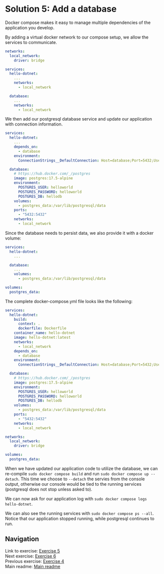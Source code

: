 # Solution 5: Add a database

Docker compose makes it easy to manage multiple dependencies of the application you develop.

By adding a virtual docker network to our compose setup, we allow the services to communicate.

```yaml
networks:
  local_network:
    driver: bridge

services:
  hello-dotnet:
    ...
    networks:
      - local_network

  database:
    ...
    networks:
      - local_network
```

We then add our postgresql database service and update our application with connection information.

```yaml
services:
  hello-dotnet:
    ...
    depends_on:
      - database
    environment:
      ConnectionStrings__DefaultConnection: Host=database;Port=5432;Username=helloworld;Password=helloworld;Database=hellodb

  database:
    # https://hub.docker.com/_/postgres
    image: postgres:17.5-alpine
    environment:
      POSTGRES_USER: helloworld
      POSTGRES_PASSWORD: helloworld
      POSTGRES_DB: hellodb
    volumes:
      - postgres_data:/var/lib/postgresql/data
    ports:
      - "5432:5432"
    networks:
      - local_network
```

Since the database needs to persist data, we also provide it with a docker volume:

```yaml
services:
  hello-dotnet:
    ...

  database:
    ...
    volumes:
      - postgres_data:/var/lib/postgresql/data

volumes:
  postgres_data:
```

The complete docker-compose.yml file looks like the following:
```yaml
services:
  hello-dotnet:
    build:
      context: .
      dockerfile: Dockerfile
    container_name: hello-dotnet
    image: hello-dotnet:latest
    networks:
      - local_network
    depends_on:
      - database
    environment:
      ConnectionStrings__DefaultConnection: Host=database;Port=5432;Username=helloworld;Password=helloworld;Datab>

  database:
    # https://hub.docker.com/_/postgres
    image: postgres:17.5-alpine
    environment:
      POSTGRES_USER: helloworld
      POSTGRES_PASSWORD: helloworld
      POSTGRES_DB: hellodb
    volumes:
      - postgres_data:/var/lib/postgresql/data
    ports:
      - "5432:5432"
    networks:
      - local_network

networks:
  local_network:
    driver: bridge

volumes:
  postgres_data:
```

When we have updated our application code to utilize the database, we can re-compile `sudo docker compose build` and run `sudo docker compose up --detach`. This time we choose to `--detach` the servies from the console output, otherwise our console would be tied to the running services (postgresql does not stop unless asked to).

We can now ask for our application log with `sudo docker compose logs hello-dotnet`.

We can also see the running services with `sudo docker compose ps --all`. Notice that our application stopped running, while postgresql continues to run.

## Navigation

Link to exercise: [Exercise 5](../../exercise-5.md)  
Next exercise: [Exercise 6](../../exercise-6.md)  
Previous exercise: [Exercise 4](../../exercise-4.md)  
Main readme: [Main readme](../../README.md)
